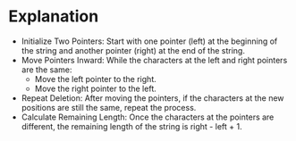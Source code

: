 # Explanation

- Initialize Two Pointers: Start with one pointer (left) at the beginning of the string and another pointer (right) at the end of the string.
- Move Pointers Inward: While the characters at the left and right pointers are the same:
  - Move the left pointer to the right.
  - Move the right pointer to the left.
- Repeat Deletion: After moving the pointers, if the characters at the new positions are still the same, repeat the process.
- Calculate Remaining Length: Once the characters at the pointers are different, the remaining length of the string is right - left + 1.
